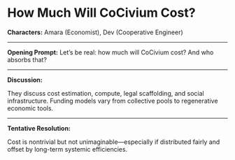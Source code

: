 <!-- status: stub; target: 150+ words -->
# How Much Will CoCivium Cost?

**Characters:** Amara (Economist), Dev (Cooperative Engineer)

---

**Opening Prompt:** Let’s be real: how much will CoCivium cost? And who absorbs that?

---

**Discussion:**

They discuss cost estimation, compute, legal scaffolding, and social infrastructure. Funding models vary from collective pools to regenerative economic tools.

---

**Tentative Resolution:**

Cost is nontrivial but not unimaginable—especially if distributed fairly and offset by long-term systemic efficiencies.


